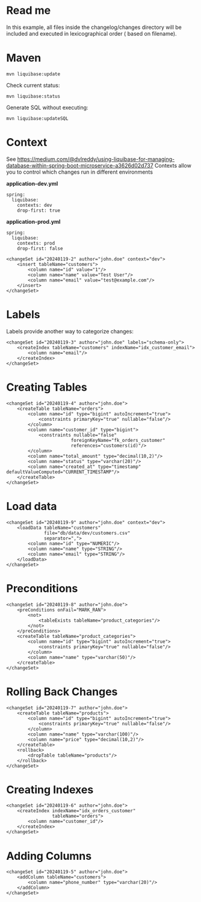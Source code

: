 # Read me

In this example, all files inside the changelog/changes directory will be included and executed in lexicographical
order (
based on filename).

# Maven

```
mvn liquibase:update
```

Check current status:

```
mvn liquibase:status
```

Generate SQL without executing:

```
mvn liquibase:updateSQL
```

# Context

See https://medium.com/@dvlreddy/using-liquibase-for-managing-database-within-spring-boot-microservice-a3626d02d737
Contexts allow you to control which changes run in different environments

**application-dev.yml**

```
spring:
  liquibase:
    contexts: dev
    drop-first: true
```

**application-prod.yml**

```
spring:
  liquibase:
    contexts: prod
    drop-first: false
```

```
<changeSet id="20240119-2" author="john.doe" context="dev">
    <insert tableName="customers">
        <column name="id" value="1"/>
        <column name="name" value="Test User"/>
        <column name="email" value="test@example.com"/>
    </insert>
</changeSet>
```

# Labels

Labels provide another way to categorize changes:

```
<changeSet id="20240119-3" author="john.doe" labels="schema-only">
    <createIndex tableName="customers" indexName="idx_customer_email">
        <column name="email"/>
    </createIndex>
</changeSet>
```

# Creating Tables

```
<changeSet id="20240119-4" author="john.doe">
    <createTable tableName="orders">
        <column name="id" type="bigint" autoIncrement="true">
            <constraints primaryKey="true" nullable="false"/>
        </column>
        <column name="customer_id" type="bigint">
            <constraints nullable="false" 
                        foreignKeyName="fk_orders_customer" 
                        references="customers(id)"/>
        </column>
        <column name="total_amount" type="decimal(10,2)"/>
        <column name="status" type="varchar(20)"/>
        <column name="created_at" type="timestamp" defaultValueComputed="CURRENT_TIMESTAMP"/>
    </createTable>
</changeSet>
```

# Load data

```
<changeSet id="20240119-9" author="john.doe" context="dev">
    <loadData tableName="customers"
              file="db/data/dev/customers.csv"
              separator=",">
        <column name="id" type="NUMERIC"/>
        <column name="name" type="STRING"/>
        <column name="email" type="STRING"/>
    </loadData>
</changeSet>
```

# Preconditions

```
<changeSet id="20240119-8" author="john.doe">
    <preConditions onFail="MARK_RAN">
        <not>
            <tableExists tableName="product_categories"/>
        </not>
    </preConditions>
    <createTable tableName="product_categories">
        <column name="id" type="bigint" autoIncrement="true">
            <constraints primaryKey="true" nullable="false"/>
        </column>
        <column name="name" type="varchar(50)"/>
    </createTable>
</changeSet>
```

# Rolling Back Changes

```
<changeSet id="20240119-7" author="john.doe">
    <createTable tableName="products">
        <column name="id" type="bigint" autoIncrement="true">
            <constraints primaryKey="true" nullable="false"/>
        </column>
        <column name="name" type="varchar(100)"/>
        <column name="price" type="decimal(10,2)"/>
    </createTable>
    <rollback>
        <dropTable tableName="products"/>
    </rollback>
</changeSet>
```

# Creating Indexes

```
<changeSet id="20240119-6" author="john.doe">
    <createIndex indexName="idx_orders_customer"
                 tableName="orders">
        <column name="customer_id"/>
    </createIndex>
</changeSet>
```

# Adding Columns

```
<changeSet id="20240119-5" author="john.doe">
    <addColumn tableName="customers">
        <column name="phone_number" type="varchar(20)"/>
    </addColumn>
</changeSet>
```